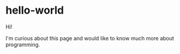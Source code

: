 # hello-world

Hi!

I'm curious about this page and would like to know much more about programming.

